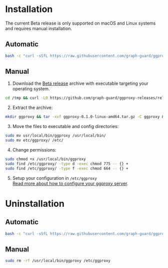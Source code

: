 # Installation

The current Beta release is only supported on macOS and Linux systems and requires manual installation.

## Automatic

```bash
bash -c "curl -sSfL https://raw.githubusercontent.com/graph-guard/ggproxy-releases/main/install.sh | sudo sh -s -- 0.1.0"
```

## Manual

1. Download the [Beta release](https://github.com/graph-guard/ggproxy-releases/releases) archive with executable targeting your operating system.
```bash
cd /tmp && curl -LO https://github.com/graph-guard/ggproxy-releases/releases/download/0.1.0/ggproxy-0.1.0-linux-amd64.tar.gz
```
2. Extract the archive:
```bash
mkdir ggproxy && tar -xvf ggproxy-0.1.0-linux-amd64.tar.gz -C ggproxy && cd ggproxy
```
3. Move the files to executable and config directories:
```bash
sudo mv usr/local/bin/ggproxy /usr/local/bin/
sudo mv etc/ggproxy/ /etc/
```
4. Change permissions:
```bash
sudo chmod +x /usr/local/bin/ggproxy
sudo find /etc/ggproxy/ -type d -exec chmod 775 -- {} +
sudo find /etc/ggproxy/ -type f -exec chmod 664 -- {} +
```
5. Setup your configuration in `/etc/ggproxy`<br>[Read more about how to configure your ggproxy server](/configuration).


# Uninstallation

## Automatic

```bash
bash -c "curl -sSfL https://raw.githubusercontent.com/graph-guard/ggproxy-releases/main/install.sh | sudo sh -s -- -r"
```

## Manual

```bash
sudo rm -rf /usr/local/bin/ggproxy /etc/ggproxy
```


